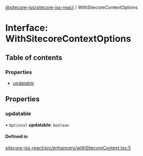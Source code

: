 [@sitecore-jss/sitecore-jss-react](../README.md) / WithSitecoreContextOptions

# Interface: WithSitecoreContextOptions

## Table of contents

### Properties

- [updatable](WithSitecoreContextOptions.md#updatable)

## Properties

### updatable

• `Optional` **updatable**: `boolean`

#### Defined in

[sitecore-jss-react/src/enhancers/withSitecoreContext.tsx:5](https://github.com/Sitecore/jss/blob/02ab31700/packages/sitecore-jss-react/src/enhancers/withSitecoreContext.tsx#L5)
